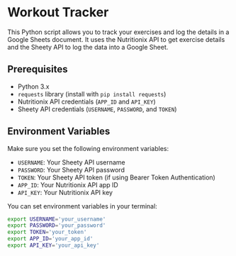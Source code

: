 # Workout Tracker

This Python script allows you to track your exercises and log the details in a Google Sheets document. It uses the Nutritionix API to get exercise details and the Sheety API to log the data into a Google Sheet.

## Prerequisites

- Python 3.x
- `requests` library (install with `pip install requests`)
- Nutritionix API credentials (`APP_ID` and `API_KEY`)
- Sheety API credentials (`USERNAME`, `PASSWORD`, and `TOKEN`)

## Environment Variables

Make sure you set the following environment variables:

- `USERNAME`: Your Sheety API username
- `PASSWORD`: Your Sheety API password
- `TOKEN`: Your Sheety API token (if using Bearer Token Authentication)
- `APP_ID`: Your Nutritionix API app ID
- `API_KEY`: Your Nutritionix API key

You can set environment variables in your terminal:

```bash
export USERNAME='your_username'
export PASSWORD='your_password'
export TOKEN='your_token'
export APP_ID='your_app_id'
export API_KEY='your_api_key'
